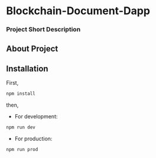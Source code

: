 # Blockchain-Document-Dapp

### Project Short Description

## About Project

## Installation

First, 

```bash
npm install
```

then,

- For development: 
```bash
npm run dev
```

- For production: 
```bash
npm run prod
```
